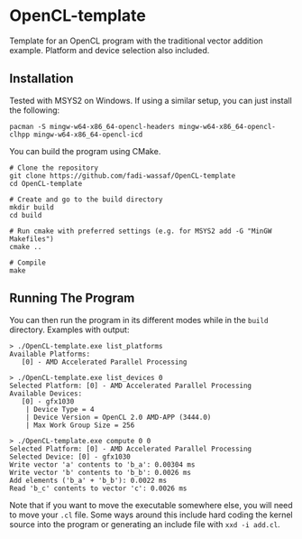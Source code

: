 # OpenCL-template
Template for an OpenCL program with the traditional vector addition example. Platform and device selection also included.

## Installation
Tested with MSYS2 on Windows. If using a similar setup, you can just install the following:
```
pacman -S mingw-w64-x86_64-opencl-headers mingw-w64-x86_64-opencl-clhpp mingw-w64-x86_64-opencl-icd 
```

You can build the program using CMake.
```
# Clone the repository
git clone https://github.com/fadi-wassaf/OpenCL-template
cd OpenCL-template

# Create and go to the build directory
mkdir build
cd build

# Run cmake with preferred settings (e.g. for MSYS2 add -G "MinGW Makefiles")
cmake ..

# Compile
make
```
## Running The Program
You can then run the program in its different modes while in the `build` directory. Examples with output:
```
> ./OpenCL-template.exe list_platforms
Available Platforms:
   [0] - AMD Accelerated Parallel Processing

> ./OpenCL-template.exe list_devices 0
Selected Platform: [0] - AMD Accelerated Parallel Processing
Available Devices:
   [0] - gfx1030
    | Device Type = 4
    | Device Version = OpenCL 2.0 AMD-APP (3444.0)
    | Max Work Group Size = 256

> ./OpenCL-template.exe compute 0 0
Selected Platform: [0] - AMD Accelerated Parallel Processing
Selected Device: [0] - gfx1030
Write vector 'a' contents to 'b_a': 0.00304 ms
Write vector 'b' contents to 'b_b': 0.0026 ms
Add elements ('b_a' + 'b_b'): 0.0022 ms
Read 'b_c' contents to vector 'c': 0.0026 ms
```
Note that if you want to move the executable somewhere else, you will need to move your `.cl` file. Some ways around this include hard coding the kernel source into the program or generating an include file with `xxd -i add.cl`.